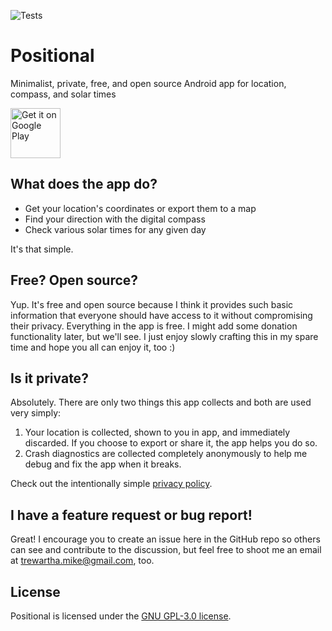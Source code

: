 ![Tests](https://github.com/mtrewartha/positional/actions/workflows/tests.yml/badge.svg)

# Positional
Minimalist, private, free, and open source Android app for location, compass, and solar times

<a href='https://play.google.com/store/apps/details?id=io.trewartha.positional&utm_source=github&pcampaignid=pcampaignidMKT-Other-global-all-co-prtnr-py-PartBadge-Mar2515-1'><img alt='Get it on Google Play' src='https://play.google.com/intl/en_us/badges/static/images/badges/en_badge_web_generic.png' height='80px'/></a>

## What does the app do?

- Get your location's coordinates or export them to a map
- Find your direction with the digital compass
- Check various solar times for any given day

It's that simple.

## Free? Open source?

Yup. It's free and open source because I think it provides such basic information that everyone
should have access to it without compromising their privacy. Everything in the app is free. I
might add some donation functionality later, but we'll see. I just enjoy slowly crafting this in
my spare time and hope you all can enjoy it, too :)

## Is it private?

Absolutely. There are only two things this app collects and both are used very simply:

1. Your location is collected, shown to you in app, and immediately discarded. If you choose
to export or share it, the app helps you do so.
2. Crash diagnostics are collected completely anonymously to help me debug and fix the app
when it breaks.

Check out the intentionally simple [privacy policy](https://github.com/mtrewartha/positional/blob/main/PRIVACY.md).

## I have a feature request or bug report!
Great! I encourage you to create an issue here in the GitHub repo so others can see and 
contribute to the discussion, but feel free to shoot me an email at trewartha.mike@gmail.com,
too.

## License
Positional is licensed under the [GNU GPL-3.0 license](https://github.com/mtrewartha/positional/blob/main/LICENSE).

